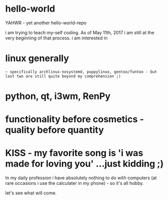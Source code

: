 # hello-world
YAHWR - yet another hello-world-repo

i am trying to teach my-self coding. As of May 11th, 2017 i am still at the very beginning of that process.
i am interested in
  # linux generally
    ~ specifically archlinux-nosystemd, puppylinux, gentoo/funtoo - but last two are still quite beyond my comprehension ;)
  # python, qt, i3wm, RenPy
  # functionality before cosmetics - quality before quantity
  # KISS - my favorite song is 'i was made for loving you' ...just kidding ;)

In my daily profession i have absolutely nothing to do with computers (at rare occasions i use the calculater in my phone) - so it's all hobby.

let's see what will come.
